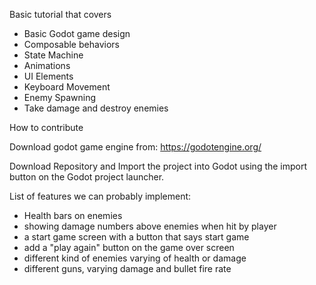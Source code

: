 Basic tutorial that covers
 - Basic Godot game design
 - Composable behaviors
 - State Machine
 - Animations
 - UI Elements
 - Keyboard Movement
 - Enemy Spawning
 - Take damage and destroy enemies

How to contribute

Download godot game engine from:
https://godotengine.org/

Download Repository and Import the project into Godot using the import button on the Godot project launcher.

List of features we can probably implement:
- Health bars on enemies
- showing damage numbers above enemies when hit by player
- a start game screen with a button that says start game
- add a "play again" button on the game over screen
- different kind of enemies varying of health or damage
- different guns, varying damage and bullet fire rate
